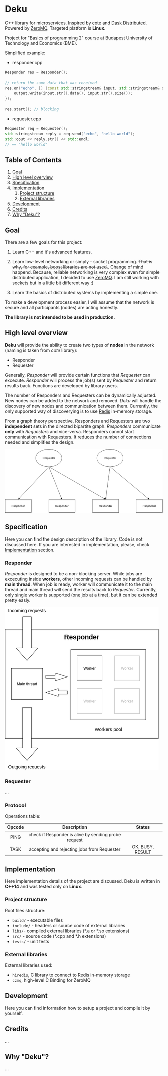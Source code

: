 # Deku

C++ library for microservices. Inspired by [cote](https://github.com/dashersw/cote) and [Dask Distributed](https://distributed.dask.org/en/latest/). Powered by [ZeroMQ](https://zeromq.org). Targeted platform is **Linux**.

Project for "Basics of programming 2" course at Budapest University of Technology and Economics (BME).

Simplified example:

- responder.cpp

```c++
Responder res = Responder();

// return the same data that was received
res.on("echo", [] (const std::stringstream& input, std::stringstream& output) {
    output.write(input.str().data(), input.str().size());
});

res.start(); // blocking
```

- requester.cpp

```c++
Requester req = Requester();
std::stringstream reply = req.send("echo", "hello world");
std::cout << reply.str() << std::endl;
// == "hello world"
```

## Table of Contents

1. [Goal](#goal)
2. [High level overview](#overview)
3. [Specification](#spec)
4. [Implementation](#impl)
    1. [Project structure](#structure)
    2. [External libraries](#external)
5. [Development](#dev)
6. [Credits](#creds)
7. [Why "Deku"?](#why)

## Goal

There are a few goals for this project:

1. Learn C++ and it's advanced features.

2. Learn low-level networking or simply - socket programming. ~~That is why, for example, [boost](https://www.boost.org) libraries are not used.~~. Change of mind happend. Because, reliable networking is very complex even for simple distributed application, I decided to use [ZeroMQ](https://zeromq.org). I am still working with sockets but in a little bit different way :)

3. Learn the basics of distributed systems by implementing a simple one.

To make a development process easier, I will assume that the network is secure and all participants (nodes) are acting honestly.

**The library is not intended to be used in production.**

<a name="overview"></a>

## High level overview

**Deku** will provide the ability to create two types of **nodes** in the network (naming is taken from *cote* library):

- Responder
- Requester

Generally, *Responder* will provide certain functions that *Requester* can excecute. *Responder* will process the job(s) sent by *Requester* and return results back. Functions are developed by library users.

The number of Responders and Requesters can be dynamically adjusted. New nodes can be added to the network and removed. *Deku* will handle the discovery of new nodes and communication between them. Currently, the only supported way of discoverying is to use [Redis](https://redis.io) in-memory storage.

From a graph theory perspective, Responders and Requesters are two **independent** sets in the directed bipartite graph. *Responders* communicate **only** with *Requesters* and vice-versa. Responders cannot start communication with Requesters. It reduces the number of connections needed and simplifies the design.

![simple network diagram](images/high_overview.png)

<a name="spec"></a>

## Specification

Here you can find the design description of the library. Code is not discussed here. If you are interested in implementation, please, check [Implementation](#impl) section.

### Responder

*Responder* is designed to be a non-blocking server. While jobs are excecuting inside **workers**, other incoming requests can be handled by **main thread**. When job is ready, worker will communicate it to the main thread and main thread will send the results back to *Requester*. Currently, only single worker is supported (one job at a time), but it can be extended pretty easly.

![Responder overview diagram](images/responder_spec.png)

### Requester

...

### Protocol

Operations table:

| Opcode    | Description | States             |
|:---------:|:-----------:|:------------------:|
| PING      | check if Responder is alive by sending probe request ||
| TASK      | accepting and rejecting jobs from Requester    |   OK, BUSY, RESULT |

<a name="impl"></a>

## Implementation

Here implementation details of the project are discussed. Deku is written in **C++14** and was tested only on **Linux**.

<a name="structure"></a>

### Project structure

Root files structure:

- `build/` - executable files
- `include/` - headers or source code of external libraries
- `libs/`- compiled external libraries (*.a or *.so extensions)
- `src/` - source code (*.cpp and *.h extensions)
- `tests/` - unit tests

<a name="external"></a>

### External libraries

External libraries used:

- `hiredis`, C library to connect to Redis in-memory storage
- `czmq`, high-level C Binding for ZeroMQ

<a name="dev"></a>

## Development

Here you can find information how to setup a project and compile it by yourself.

<a name="creds"></a>

## Credits

...

<a name="why"></a>

## Why "Deku"?

...
